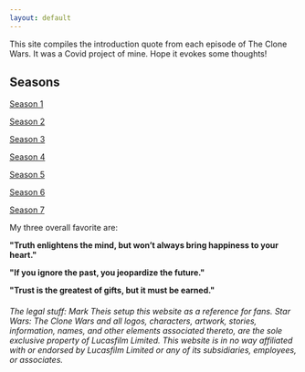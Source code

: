 ```yaml
---
layout: default
---
```


This site compiles the introduction quote from each episode of The Clone Wars. It was a Covid project of mine. Hope it evokes some thoughts!

## Seasons

[Season 1](./season-1)

[Season 2](./season-2)

[Season 3](./season-3)

[Season 4](./season-4)

[Season 5](./season-5)

[Season 6](./season-6)

[Season 7](./season-7)

My three overall favorite are:

**"Truth enlightens the mind, but won’t always bring happiness to your heart."**

**"If you ignore the past, you jeopardize the future."**

**"Trust is the greatest of gifts, but it must be earned."**

###### The legal stuff: Mark Theis setup this website as a reference for fans. Star Wars: The Clone Wars and all logos, characters, artwork, stories, information, names, and other elements associated thereto, are the sole exclusive property of Lucasfilm Limited. This website is in no way affiliated with or endorsed by Lucasfilm Limited or any of its subsidiaries, employees, or associates.
